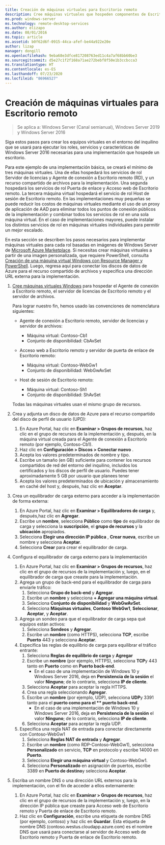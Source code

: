 ```yaml
---
title: Creación de máquinas virtuales para Escritorio remoto
description: Cree máquinas virtuales que hospeden componentes de Escritorio remoto en la nube.
ms.prod: windows-server
ms.technology: remote-desktop-services
ms.author: elizapo
ms.date: 08/01/2016
ms.topic: article
ms.assetid: b0f62d6f-0915-44ca-afef-be44a922e20e
author: lizap
manager: dongill
ms.openlocfilehash: 9eba68e3dfce817208763ed11c4a7af68bb60be3
ms.sourcegitcommit: d5e27c1f2f168a71ae272bebf8f50e1b3ccbcca3
ms.translationtype: HT
ms.contentlocale: es-ES
ms.lasthandoff: 07/23/2020
ms.locfileid: "86966527"
---
```

# <a name="create-virtual-machines-for-remote-desktop"></a>Creación de máquinas virtuales para Escritorio remoto

>Se aplica a: Windows Server (Canal semianual), Windows Server 2019 y Windows Server 2016

Siga estos pasos para crear los equipos virtuales en el entorno del inquilino que se usará para ejecutar los roles, servicios y características de Windows Server 2016 necesarias para una implementación que hospede un escritorio.   
  
Para este ejemplo de una implementación básica, se creará el mínimo de tres máquinas virtuales. Una de ellas hospedará los servicios de rol Servidor de licencias y Agente de conexión a Escritorio remoto (RD), y un recurso compartido de archivos para la implementación. Una segunda hospedará los servicios de rol Puerta de enlace y Acceso web de Escritorio remoto.  La tercera máquina virtual hospedará el servicio de rol Host de sesión de Escritorio remoto. En las implementaciones muy pequeñas se puede reducir los costos de máquinas virtuales mediante el uso de un proxy de aplicación de AAD para eliminar todos los puntos de conexión públicos de la implementación y combinar todos los servicios de rol en una sola máquina virtual. En el caso de implementaciones mayores, puede instalar los distintos servicios de rol en máquinas virtuales individuales para permitir un mejor escalado.  
  
En esta sección se describen los pasos necesarios para implementar máquinas virtuales para cada rol basadas en imágenes de Windows Server de [Microsoft Azure Marketplace](https://azure.microsoft.com/marketplace/). Si necesitas crear máquinas virtuales a partir de una imagen personalizada, que requiere PowerShell, consulta [Creación de una máquina virtual Windows con Resource Manager y PowerShell](/azure/virtual-machines/windows/quick-create-powershell). Luego, regresa aquí para conectar los discos de datos de Azure para el recurso compartido de archivos y especifica una dirección URL externa para la implementación.  
  
1. [Cree máquinas virtuales Windows](/azure/virtual-machines/windows/quick-create-portal) para hospedar el Agente de conexión a Escritorio remoto, el servidor de licencias de Escritorio remoto y el servidor de archivos.  
  
   Para lograr nuestro fin, hemos usado las convenciones de nomenclatura siguientes:  
   - Agente de conexión a Escritorio remoto, servidor de licencias y servidor de archivos:   
       - Máquina virtual: Contoso-Cb1  
       - Conjunto de disponibilidad: CbAvSet    
   - Acceso web a Escritorio remoto y servidor de puerta de enlace de Escritorio remoto:   
       - Máquina virtual: Contoso-WebGw1  
       - Conjunto de disponibilidad: WebGwAvSet  
          
   - Host de sesión de Escritorio remoto:   
       - Máquina virtual: Contoso-Sh1  
       - Conjunto de disponibilidad: ShAvSet  
          
   Todas las máquinas virtuales usan el mismo grupo de recursos.  
2. Crea y adjunta un disco de datos de Azure para el recurso compartido del disco de perfil de usuario (UPD):  
   1.  En Azure Portal, haz clic en **Examinar > Grupos de recursos**, haz clic en el grupo de recursos de la implementación y, después, en la máquina virtual creada para el Agente de conexión a Escritorio remoto (por ejemplo, Contoso-Cb1).  
   2.  Haz clic en **Configuración > Discos > Conectar nuevo** .  
   3.  Acepta los valores predeterminados de nombre y tipo.  
   4.  Escribe un tamaño (en GB) suficiente para contener los recursos compartidos de red del entorno del inquilino, incluidos los certificados y los discos de perfil de usuario. Puedes tener aproximadamente 5 GB por usuario que planees tener  
   5.  Acepta los valores predeterminados de ubicación y almacenamiento en caché del host y, después, haz clic en **Aceptar**.  
3. Crea un equilibrador de carga externo para acceder a la implementación de forma externa:
   1. En Azure Portal, haz clic en **Examinar > Equilibradores de carga** y, después,haz clic en **Agregar**.
   2. Escribe un **nombre**, selecciona **Público** como **tipo** de equilibrador de carga y selecciona la **suscripción**, el **grupo de recursos** y la **ubicación** apropiados.
   3. Selecciona **Elegir una dirección IP pública** , **Crear nueva**, escribe un nombre y selecciona **Aceptar**.
   4. Selecciona **Crear** para crear el equilibrador de carga.
4. Configura el equilibrador de carga externo para la implementación
   1. En Azure Portal, haz clic en **Examinar > Grupos de recursos**, haz clic en el grupo de recursos de la implementación y, luego, en el equilibrador de carga que creaste para la implementación.
   2. Agrega un grupo de back-end para el equilibrador de carga para enviarle tráfico:
       1. Selecciona **Grupo de back-end**  y **Agregar**.
       2. Escribe un **nombre** y selecciona **\+ Agregar una máquina virtual**.
       3. Selecciona **Conjunto de disponibilidad** y **WebGwAvSet**.
       4. Selecciona **Máquinas virtuales**, **Contoso WebGw1**, **Seleccionar**, **Aceptar**, y **Aceptar**.
   3. Agrega un sondeo para que el equilibrador de carga sepa qué equipos están activos:
       1. Selecciona **Sondeos** y **Agregar**.
       2. Escribe un **nombre** (como HTTPS), selecciona **TCP**, escribe **Puerto** 443 y selecciona **Aceptar**.
   4. Especifica las reglas de equilibrio de carga para equilibrar el tráfico entrante:
      1. Selecciona **Reglas de equilibrio de carga** y **Agregar**
      2. Escribe un **nombre** (por ejemplo, HTTPS), selecciona **TCP**y 443 tanto en **Puerto** como en **Puerto back-end**.
          - En el caso de una implementación de Windows 10 y Windows Server 2016, deja en **Persistencia de la sesión**  el valor **Ninguno**; de lo contrario, selecciona **IP de cliente**.
      3. Selecciona **Aceptar** para aceptar la regla HTTPS.
      4. Crea una regla seleccionando **Agregar**.
      5. Escribe un **nombre** (por ejemplo, UDP), selecciona **UDP**y 3391 tanto para el <strong>puerto como para el ** puerto back-end</strong>.
          - En el caso de una implementación de Windows 10 y Windows Server 2016, deja en **Persistencia de la sesión**  el valor **Ninguno**; de lo contrario, selecciona **IP de cliente**.
      6. Selecciona **Aceptar** para aceptar la regla UDP.
   5. Especifica una regla NAT de entrada para conectar directamente con Contoso-WebGw1
       1. Selecciona **Reglas NAT de entrada**  y **Agregar**.
       2. Escribe un **nombre** (como RDP-Contoso-WebGw1), selecciona **Personalizado** en servicio, **TCP** en protocolo y escribe 14000 en **Puerto**.
       3. Selecciona **Elegir una máquina virtual**  y Contoso-WebGw1.
       4. Selecciona **Personalizado** en asignación de puertos, escribe 3389 en **Puerto de destino**y selecciona **Aceptar**.
5. Escriba un nombre DNS o una dirección URL externos para la implementación, con el fin de acceder a ellos externamente:  
   1.  En Azure Portal, haz clic en **Examinar > Grupos de recursos**, haz clic en el grupo de recursos de la implementación y, luego, en la dirección IP pública que creaste para Acceso web de Escritorio remoto y Puerta de enlace de Escritorio remoto.  
   2.  Haz clic en **Configuración**, escribe una etiqueta de nombre DNS (por ejemplo, contoso) y haz clic en **Guardar**. Esta etiqueta de nombre DNS (contoso.westus.cloudapp.azure.com) es el nombre DNS que usará para conectarse al servidor de Acceso web de Escritorio remoto y Puerta de enlace de Escritorio remoto.  
